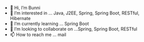 - 👋 Hi, I’m Bunni
- 👀 I’m interested in ... Java, J2EE, Spring, Spring Boot, RESTful, Hibernate
- 🌱 I’m currently learning ... Spring Boot
- 💞️ I’m looking to collaborate on ...Spring, Spring Boot, RESTful
- 📫 How to reach me ... mail

<!---
KKBunni/KKBunni is a ✨ special ✨ repository because its `README.md` (this file) appears on your GitHub profile.
You can click the Preview link to take a look at your changes.
--->
